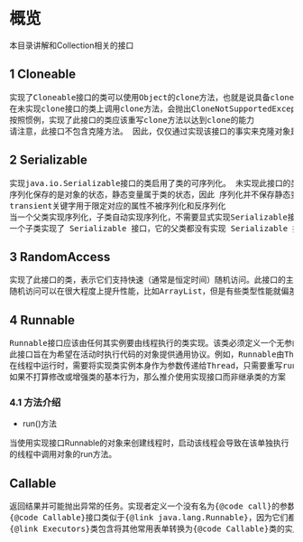 # 概览

本目录讲解和Collection相关的接口

## 1 Cloneable

<pre>
实现了Cloneable接口的类可以使用Object的clone方法，也就是说具备clone的能力
在未实现clone接口的类上调用clone方法，会抛出CloneNotSupportedException的异常
按照惯例，实现了此接口的类应该重写clone方法以达到clone的能力
请注意，此接口不包含克隆方法。 因此，仅仅通过实现该接口的事实来克隆对象是不可能的。 即使反射调用clone方法，也无法保证它会成功。
</pre>

## 2 Serializable

<pre>
实现java.io.Serializable接口的类启用了类的可序列化。 未实现此接口的类将不会将其任何状态序列化或反序列化。 可序列化类的所有子类型本身都是可序列化的。 序列化接口没有方法或字段，仅用于标识可序列化的语义。
序列化保存的是对象的状态，静态变量属于类的状态，因此 序列化并不保存静态变量。
transient关键字用于限定对应的属性不被序列化和反序列化
当一个父类实现序列化，子类自动实现序列化，不需要显式实现Serializable接口。
一个子类实现了 Serializable 接口，它的父类都没有实现 Serializable 接口，要想将父类对象也序列化，就需要让父类也实现Serializable 接口。
</pre>

## 3 RandomAccess

<pre>
实现了此接口的类，表示它们支持快速（通常是恒定时间）随机访问。此接口的主要目的是允许通用算法更改其行为，以便在应用于随机或顺序访问列表时提供良好的性能。
随机访问可以在很大程度上提升性能，比如ArrayList，但是有些类型性能就偏差，比如LinkedList。Collections都具备这样的能力
</pre>

## 4 Runnable

<pre>
Runnable接口应该由任何其实例要由线程执行的类实现。该类必须定义一个无参的run方法。
此接口旨在为希望在活动时执行代码的对象提供通用协议。例如，Runnable由Thread类实现。活动只是意味着一个线程已经启动但尚未停止。
在线程中运行时，需要将实现类实例本身作为参数传递给Thread，只需要重写run()方法。
如果不打算修改或增强类的基本行为，那么推介使用实现接口而非继承类的方案
</pre>

### 4.1 方法介绍

* run()方法

当使用实现接口Runnable的对象来创建线程时，启动该线程会导致在该单独执行的线程中调用对象的run方法。

## Callable

<pre>
返回结果并可能抛出异常的任务。实现者定义一个没有名为{@code call}的参数的方法。
{@code Callable}接口类似于{@link java.lang.Runnable}，因为它们都是为其实例可能由另一个线程执行的类而设计的。 但是，{@ code Runnable}不返回结果，也不能抛出已检查的异常。
{@link Executors}类包含将其他常用表单转换为{@code Callable}类的实用程序方法。
</pre>